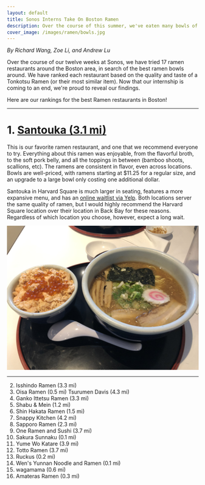 ```yaml
---
layout: default
title: Sonos Interns Take On Boston Ramen
description: Over the course of this summer, we've eaten many bowls of ramen. We've ranked them for you here!
cover_image: /images/ramen/bowls.jpg
---
```


*By Richard Wang, Zoe Li, and Andrew Lu*

Over the course of our twelve weeks at Sonos, we have tried 17 ramen restaurants around the Boston area, in search of the best ramen bowls around. We have ranked each restaurant based on the quality and taste of a Tonkotsu Ramen (or their most similar item). Now that our internship is coming to an end, we're proud to reveal our findings.

Here are our rankings for the best Ramen restaurants in Boston!

---

# 1. [Santouka (3.1 mi)](https://goo.gl/maps/rawcE3fuhDmH1hLP8)

This is our favorite ramen restaurant, and one that we recommend everyone to try. Everything about this ramen was enjoyable, from the flavorful broth, to the soft pork belly, and all the toppings in between (bamboo shoots, scallions, etc). The ramens are consistent in flavor, even across locations. Bowls are well-priced, with ramens starting at $11.25 for a regular size, and an upgrade to a large bowl only costing one additional dollar.

Santouka in Harvard Square is much larger in seating, features a more expansive menu, and has an [online waitlist via Yelp](https://www.yelp.com/biz/santouka-harvard-square-cambridge-3). Both locations server the same quality of ramen, but I would highly recommend the Harvard Square location over their location in Back Bay for these reasons. Regardless of which location you choose, however, expect a long wait. 

![Santouka Harvard Square](/images/ramen/01santouka.jpg)

---

2.  Isshindo Ramen (3.3 mi)
3.  Oisa Ramen (0.5 mi)
    Tsurumen Davis (4.3 mi)
4.  Ganko Ittetsu Ramen (3.3 mi)
5.  Shabu & Mein (1.2 mi)
6.  Shin Hakata Ramen (1.5 mi)
7.  Snappy Kitchen (4.2 mi)
8.  Sapporo Ramen (2.3 mi)
9.  One Ramen and Sushi (3.7 mi)
10. Sakura Sunnaku (0.1 mi)
11. Yume Wo Katare (3.9 mi)
12. Totto Ramen (3.7 mi)
13. Ruckus (0.2 mi)
14. Wen's Yunnan Noodle and Ramen (0.1 mi)
15. wagamama (0.6 mi)
16. Amateras Ramen (0.3 mi)